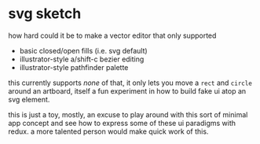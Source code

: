 # svg sketch

how hard could it be to make a vector editor that only supported

* basic closed/open fills (i.e. svg default)
* illustrator-style a/shift-c bezier editing
* illustrator-style pathfinder palette

this currently supports *none* of that, it only lets you move a `rect` and `circle` around an artboard, itself a fun experiment in how to build fake ui atop an svg element.

this is just a toy, mostly, an excuse to play around with this sort of minimal app concept and see how to express some of these ui paradigms with redux. a more talented person would make quick work of this.
